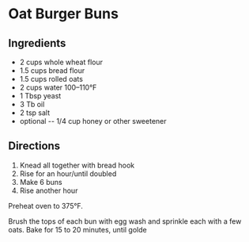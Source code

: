 # Oat Burger Buns

## Ingredients
* 2 cups whole wheat flour 
* 1.5 cups bread flour
* 1.5 cups rolled oats 
* 2 cups water 100–110°F
* 1 Tbsp yeast
* 3 Tb oil 
* 2 tsp salt
* optional -- 1/4 cup honey or other sweetener

## Directions
1. Knead all together with bread hook
2. Rise for an hour/until doubled
3. Make 6 buns
4. Rise another hour



Preheat oven to 375°F.

Brush the tops of each bun with egg wash and sprinkle each with a few oats.
Bake for 15 to 20 minutes, until golde
